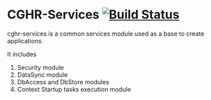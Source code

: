 CGHR-Services  [![Build Status](https://travis-ci.org/cghr/cghr-services.png?branch=master)](https://travis-ci.org/cghr/cghr-services)
=============


cghr-services is a common services module used as a base to create applications.  

It includes

1. Security module
2. DataSync module
3. DbAccess and DbStore modules
4. Context Startup tasks execution module
